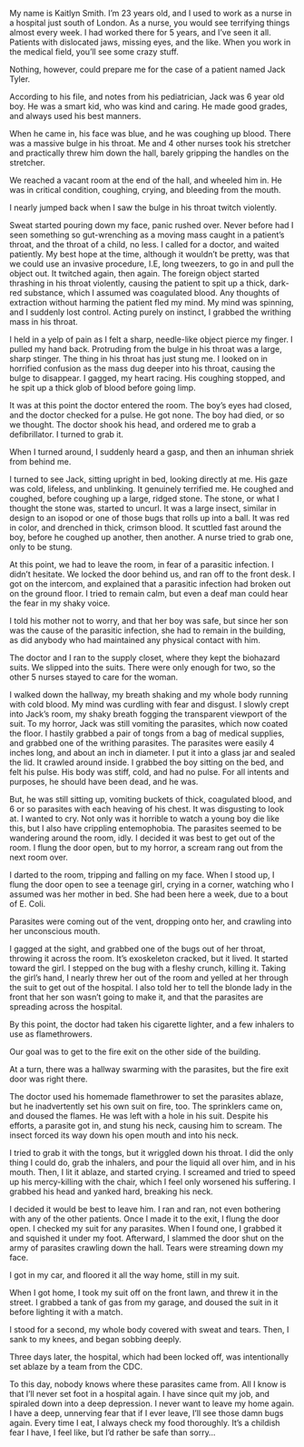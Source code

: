 My name is Kaitlyn Smith. I’m 23 years old, and I used to work as a nurse in a hospital just south of London. As a nurse, you would see terrifying things almost every week. I had worked there for 5 years, and I’ve seen it all. Patients with dislocated jaws, missing eyes, and the like. When you work in the medical field, you’ll see some crazy stuff. 

Nothing, however, could prepare me for the case of a patient named Jack Tyler.

According to his file, and notes from his pediatrician, Jack was 6 year old boy. He was a smart kid, who was kind and caring. He made good grades, and always used his best manners.

When he came in, his face was blue, and he was coughing up blood. There was a massive bulge in his throat. Me and 4 other nurses took his stretcher and practically threw him down the hall, barely gripping the handles on the stretcher. 

We reached a vacant room at the end of the hall, and wheeled him in. He was in critical condition, coughing, crying, and bleeding from the mouth.

I nearly jumped back when I saw the bulge in his throat twitch violently. 

Sweat started pouring down my face, panic rushed over. Never before had I seen something so gut-wrenching as a moving mass caught in a patient’s throat, and the throat of a child, no less. I called for a doctor, and waited patiently. My best hope at the time, although it wouldn’t be pretty, was that we could use an invasive procedure, I.E, long tweezers, to go in and pull the object out. It twitched again, then again. The foreign object started thrashing in his throat violently, causing the patient to spit up a thick, dark-red substance, which I assumed was coagulated blood. Any thoughts of extraction without harming the patient fled my mind. My mind was spinning, and I suddenly lost control. Acting purely on instinct, I grabbed the writhing mass in his throat. 

I held in a yelp of pain as I felt a sharp, needle-like object pierce my finger. I pulled my hand back. Protruding from the bulge in his throat was a large, sharp stinger. The thing in his throat has just stung me. I looked on in horrified confusion as the mass dug deeper into his throat, causing the bulge to disappear. I gagged, my heart racing. His coughing stopped, and he spit up a thick glob of blood before going limp. 

It was at this point the doctor entered the room. The boy’s eyes had closed, and the doctor checked for a pulse. He got none. The boy had died, or so we thought. The doctor shook his head, and ordered me to grab a defibrillator. I turned to grab it.

When I turned around, I suddenly heard a gasp, and then an inhuman shriek from behind me. 

I turned to see Jack, sitting upright in bed, looking directly at me. His gaze was cold, lifeless, and unblinking. It genuinely terrified me. He coughed and coughed, before coughing up a large, ridged stone. The stone, or what I thought the stone was, started to uncurl. It was a large insect, similar in design to an isopod or one of those bugs that rolls up into a ball. It was red in color, and drenched in thick, crimson blood. It scuttled fast around the boy, before he coughed up another, then another. A nurse tried to grab one, only to be stung.

At this point, we had to leave the room, in fear of a parasitic infection. I didn’t hesitate. We locked the door behind us, and ran off to the front desk. I got on the intercom, and explained that a parasitic infection had broken out on the ground floor. I tried to remain calm, but even a deaf man could hear the fear in my shaky voice.

I told his mother not to worry, and that her boy was safe, but since her son was the cause of the parasitic infection, she had to remain in the building, as did anybody who had maintained any physical contact with him.

The doctor and I ran to the supply closet, where they kept the biohazard suits. We slipped into the suits. There were only enough for two, so the other 5 nurses stayed to care for the woman.

I walked down the hallway, my breath shaking and my whole body running with cold blood. My mind was curdling with fear and disgust. I slowly crept into Jack’s room, my shaky breath fogging the transparent viewport of the suit. To my horror, Jack was still vomiting the parasites, which now coated the floor. I hastily grabbed a pair of tongs from a bag of medical supplies, and grabbed one of the writhing parasites. The parasites were easily 4 inches long, and about an inch in diameter. I put it into a glass jar and sealed the lid. It crawled around inside. I grabbed the boy sitting on the bed, and felt his pulse. His body was stiff, cold, and had no pulse. For all intents and purposes, he should have been dead, and he was. 

But, he was still sitting up, vomiting buckets of thick, coagulated blood, and 6 or so parasites with each heaving of his chest. It was disgusting to look at. I wanted to cry. Not only was it horrible to watch a young boy die like this, but I also have crippling entemophobia. The parasites seemed to be wandering around the room, idly. I decided it was best to get out of the room. I flung the door open, but to my horror, a scream rang out from the next room over.


I darted to the room, tripping and falling on my face. When I stood up, I flung the door open to see a teenage girl, crying in a corner, watching who I assumed was her mother in bed. She had been here a week, due to a bout of E. Coli. 

Parasites were coming out of the vent, dropping onto her, and crawling into her unconscious mouth.

I gagged at the sight, and grabbed one of the bugs out of her throat, throwing it across the room. It’s exoskeleton cracked, but it lived. It started toward the girl. I stepped on the bug with a fleshy crunch, killing it. Taking the girl’s hand, I nearly threw her out of the room and yelled at her through the suit to get out of the hospital. I also told her to tell the blonde lady in the front that her son wasn’t going to make it, and that the parasites are spreading across the hospital.

By this point, the doctor had taken his cigarette lighter, and a few inhalers to use as flamethrowers.

Our goal was to get to the fire exit on the other side of the building. 

At a turn, there was a hallway swarming with the parasites, but the fire exit door was right there. 

The doctor used his homemade flamethrower to set the parasites ablaze, but he inadvertently set his own suit on fire, too. The sprinklers came on, and doused the flames. He was left with a hole in his suit. Despite his efforts, a parasite got in, and stung his neck, causing him to scream. The insect forced its way down his open mouth and into his neck.

I tried to grab it with the tongs, but it wriggled down his throat. I did the only thing I could do, grab the inhalers, and pour the liquid all over him, and in his mouth. Then, I lit it ablaze, and started crying. I screamed and tried to speed up his mercy-killing with the chair, which I feel only worsened his suffering. I grabbed his head and yanked hard, breaking his neck.

I decided it would be best to leave him. I ran and ran, not even bothering with any of the other patients. Once I made it to the exit, I flung the door open. I checked my suit for any parasites. When I found one, I grabbed it and squished it under my foot. Afterward, I slammed the door shut on the army of parasites crawling down the hall. Tears were streaming down my face.

I got in my car, and floored it all the way home, still in my suit. 

When I got home, I took my suit off on the front lawn, and threw it in the street. I grabbed a tank of gas from my garage, and doused the suit in it before lighting it with a match. 

I stood for a second, my whole body covered with sweat and tears. Then, I sank to my knees, and began sobbing deeply.


Three days later, the hospital, which had been locked off, was intentionally set ablaze by a team from the CDC.

To this day, nobody knows where these parasites came from. All I know is that I’ll never set foot in a hospital again. I have since quit my job, and spiraled down into a deep depression. I never want to leave my home again. I have a deep, unnerving fear that if I ever leave, I’ll see those damn bugs again. Every time I eat, I always check my food thoroughly. It’s a childish fear I have, I feel like, but I’d rather be safe than sorry…